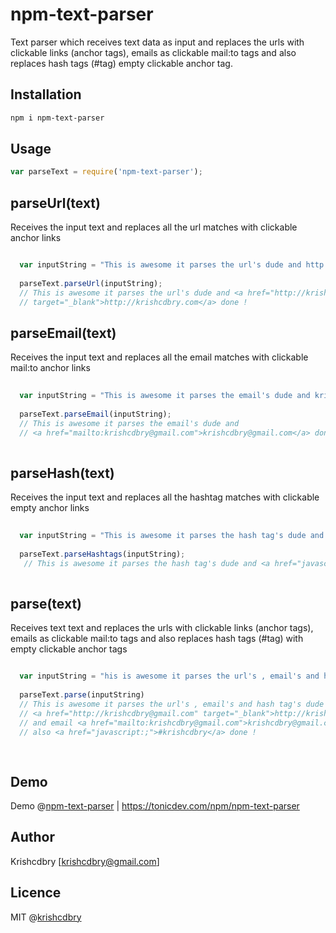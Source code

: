 # npm-text-parser
Text parser which receives text data as input and replaces the urls with clickable links (anchor tags), emails as clickable mail:to tags and also replaces hash tags (#tag) empty clickable anchor tag.

## Installation

```bash
npm i npm-text-parser
```

## Usage
```javascript
var parseText = require('npm-text-parser');
```

## parseUrl(text)

Receives the input text and replaces all the url matches with clickable anchor links 
```javascript

  var inputString = "This is awesome it parses the url's dude and http://krishcdbry.com done !"
  
  parseText.parseUrl(inputString);
  // This is awesome it parses the url's dude and <a href="http://krishcdbry.com" 
  // target="_blank">http://krishcdbry.com</a> done !
```

## parseEmail(text)

Receives the input text and replaces all the email matches with clickable mail:to anchor links  
```javascript
  
  var inputString = "This is awesome it parses the email's dude and krishcdbry@gmail.com done !"
  
  parseText.parseEmail(inputString);
  // This is awesome it parses the email's dude and  
  // <a href="mailto:krishcdbry@gmail.com">krishcdbry@gmail.com</a> done !
 
```

## parseHash(text)
Receives the input text and replaces all the hashtag matches with clickable empty anchor links
```javascript
  
  var inputString = "This is awesome it parses the hash tag's dude and #krishcdbry done !"
  
  parseText.parseHashtags(inputString);
   // This is awesome it parses the hash tag's dude and <a href="javascript:;">#krishcdbry</a> done !
 
```

## parse(text)
  Receives text text and replaces the urls with clickable links (anchor tags),
  emails as clickable mail:to tags and also replaces hash tags (#tag) with empty clickable anchor tags
```javascript

  var inputString = "his is awesome it parses the url's , email's and hash tag's dude http://krishcdbry@gmail.com and email krishcdbry@gmail.com also #krishcdbry done !"
 
  parseText.parse(inputString)
  // This is awesome it parses the url's , email's and hash tag's dude 
  // <a href="http://krishcdbry@gmail.com" target="_blank">http://krishcdbry@gmail.com</a>
  // and email <a href="mailto:krishcdbry@gmail.com">krishcdbry@gmail.com</a> 
  // also <a href="javascript:;">#krishcdbry</a> done !
 
 
```
## Demo
Demo @[npm-text-parser](https://tonicdev.com/npm/npm-text-parser)
| https://tonicdev.com/npm/npm-text-parser

## Author
Krishcdbry [krishcdbry@gmail.com]

## Licence
MIT @[krishcdbry](krishcdbry.com)
